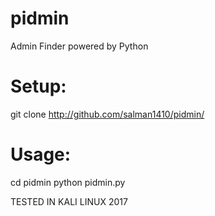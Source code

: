 # pidmin
Admin Finder powered by Python

# Setup:
git clone http://github.com/salman1410/pidmin/

# Usage:
cd pidmin
python pidmin.py

TESTED IN KALI LINUX 2017

